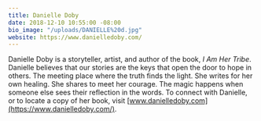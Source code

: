 ```yaml
---
title: Danielle Doby
date: 2018-12-10 10:55:00 -08:00
bio_image: "/uploads/DANIELLE%20d.jpg"
website: https://www.danielledoby.com/
---
```


Danielle Doby is a storyteller, artist, and author of the book, _I Am Her Tribe_. Danielle believes that our stories are the keys that open the door to hope in others. The meeting place where the truth finds the light. She writes for her own healing. She shares to meet her courage. The magic happens when someone else sees their reflection in the words. To connect with Danielle, or to locate a copy of her book, visit [www.danielledoby.com](https://www.danielledoby.com/).